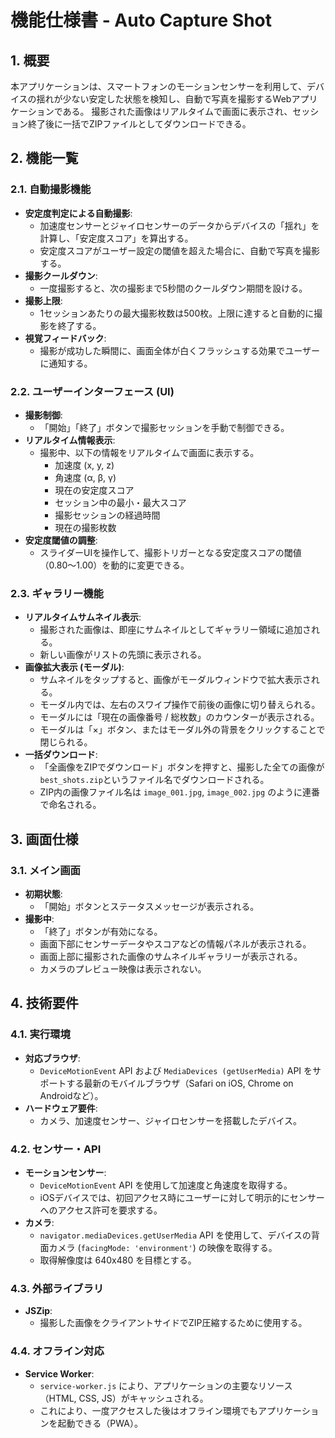 # 機能仕様書 - Auto Capture Shot

## 1. 概要

本アプリケーションは、スマートフォンのモーションセンサーを利用して、デバイスの揺れが少ない安定した状態を検知し、自動で写真を撮影するWebアプリケーションである。
撮影された画像はリアルタイムで画面に表示され、セッション終了後に一括でZIPファイルとしてダウンロードできる。

## 2. 機能一覧

### 2.1. 自動撮影機能

- **安定度判定による自動撮影**:
  - 加速度センサーとジャイロセンサーのデータからデバイスの「揺れ」を計算し、「安定度スコア」を算出する。
  - 安定度スコアがユーザー設定の閾値を超えた場合に、自動で写真を撮影する。
- **撮影クールダウン**:
  - 一度撮影すると、次の撮影まで5秒間のクールダウン期間を設ける。
- **撮影上限**:
  - 1セッションあたりの最大撮影枚数は500枚。上限に達すると自動的に撮影を終了する。
- **視覚フィードバック**:
  - 撮影が成功した瞬間に、画面全体が白くフラッシュする効果でユーザーに通知する。

### 2.2. ユーザーインターフェース (UI)

- **撮影制御**:
  - 「開始」「終了」ボタンで撮影セッションを手動で制御できる。
- **リアルタイム情報表示**:
  - 撮影中、以下の情報をリアルタイムで画面に表示する。
    - 加速度 (x, y, z)
    - 角速度 (α, β, γ)
    - 現在の安定度スコア
    - セッション中の最小・最大スコア
    - 撮影セッションの経過時間
    - 現在の撮影枚数
- **安定度閾値の調整**:
  - スライダーUIを操作して、撮影トリガーとなる安定度スコアの閾値（0.80〜1.00）を動的に変更できる。

### 2.3. ギャラリー機能

- **リアルタイムサムネイル表示**:
  - 撮影された画像は、即座にサムネイルとしてギャラリー領域に追加される。
  - 新しい画像がリストの先頭に表示される。
- **画像拡大表示 (モーダル)**:
  - サムネイルをタップすると、画像がモーダルウィンドウで拡大表示される。
  - モーダル内では、左右のスワイプ操作で前後の画像に切り替えられる。
  - モーダルには「現在の画像番号 / 総枚数」のカウンターが表示される。
  - モーダルは「×」ボタン、またはモーダル外の背景をクリックすることで閉じられる。
- **一括ダウンロード**:
  - 「全画像をZIPでダウンロード」ボタンを押すと、撮影した全ての画像が`best_shots.zip`というファイル名でダウンロードされる。
  - ZIP内の画像ファイル名は `image_001.jpg`, `image_002.jpg` のように連番で命名される。

## 3. 画面仕様

### 3.1. メイン画面

- **初期状態**:
  - 「開始」ボタンとステータスメッセージが表示される。
- **撮影中**:
  - 「終了」ボタンが有効になる。
  - 画面下部にセンサーデータやスコアなどの情報パネルが表示される。
  - 画面上部に撮影された画像のサムネイルギャラリーが表示される。
  - カメラのプレビュー映像は表示されない。

## 4. 技術要件

### 4.1. 実行環境

- **対応ブラウザ**:
  - `DeviceMotionEvent` API および `MediaDevices (getUserMedia)` API をサポートする最新のモバイルブラウザ（Safari on iOS, Chrome on Androidなど）。
- **ハードウェア要件**:
  - カメラ、加速度センサー、ジャイロセンサーを搭載したデバイス。

### 4.2. センサー・API

- **モーションセンサー**:
  - `DeviceMotionEvent` API を使用して加速度と角速度を取得する。
  - iOSデバイスでは、初回アクセス時にユーザーに対して明示的にセンサーへのアクセス許可を要求する。
- **カメラ**:
  - `navigator.mediaDevices.getUserMedia` API を使用して、デバイスの背面カメラ (`facingMode: 'environment'`) の映像を取得する。
  - 取得解像度は 640x480 を目標とする。

### 4.3. 外部ライブラリ

- **JSZip**:
  - 撮影した画像をクライアントサイドでZIP圧縮するために使用する。

### 4.4. オフライン対応

- **Service Worker**:
  - `service-worker.js` により、アプリケーションの主要なリソース（HTML, CSS, JS）がキャッシュされる。
  - これにより、一度アクセスした後はオフライン環境でもアプリケーションを起動できる（PWA）。